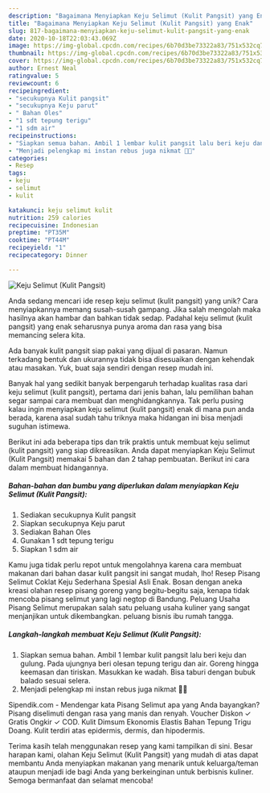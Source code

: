 ```yaml
---
description: "Bagaimana Menyiapkan Keju Selimut (Kulit Pangsit) yang Enak"
title: "Bagaimana Menyiapkan Keju Selimut (Kulit Pangsit) yang Enak"
slug: 817-bagaimana-menyiapkan-keju-selimut-kulit-pangsit-yang-enak
date: 2020-10-18T22:03:43.069Z
image: https://img-global.cpcdn.com/recipes/6b70d3be73322a83/751x532cq70/keju-selimut-kulit-pangsit-foto-resep-utama.jpg
thumbnail: https://img-global.cpcdn.com/recipes/6b70d3be73322a83/751x532cq70/keju-selimut-kulit-pangsit-foto-resep-utama.jpg
cover: https://img-global.cpcdn.com/recipes/6b70d3be73322a83/751x532cq70/keju-selimut-kulit-pangsit-foto-resep-utama.jpg
author: Ernest Neal
ratingvalue: 5
reviewcount: 6
recipeingredient:
- "secukupnya Kulit pangsit"
- "secukupnya Keju parut"
- " Bahan Oles"
- "1 sdt tepung terigu"
- "1 sdm air"
recipeinstructions:
- "Siapkan semua bahan. Ambil 1 lembar kulit pangsit lalu beri keju dan gulung. Pada ujungnya beri olesan tepung terigu dan air. Goreng hingga keemasan dan tiriskan. Masukkan ke wadah. Bisa taburi dengan bubuk balado sesuai selera."
- "Menjadi pelengkap mi instan rebus juga nikmat 🍜😋"
categories:
- Resep
tags:
- keju
- selimut
- kulit

katakunci: keju selimut kulit 
nutrition: 259 calories
recipecuisine: Indonesian
preptime: "PT35M"
cooktime: "PT44M"
recipeyield: "1"
recipecategory: Dinner

---
```



![Keju Selimut (Kulit Pangsit)](https://img-global.cpcdn.com/recipes/6b70d3be73322a83/751x532cq70/keju-selimut-kulit-pangsit-foto-resep-utama.jpg)

Anda sedang mencari ide resep keju selimut (kulit pangsit) yang unik? Cara menyiapkannya memang susah-susah gampang. Jika salah mengolah maka hasilnya akan hambar dan bahkan tidak sedap. Padahal keju selimut (kulit pangsit) yang enak seharusnya punya aroma dan rasa yang bisa memancing selera kita.

Ada banyak kulit pangsit siap pakai yang dijual di pasaran. Namun terkadang bentuk dan ukurannya tidak bisa disesuaikan dengan kehendak atau masakan. Yuk, buat saja sendiri dengan resep mudah ini.

Banyak hal yang sedikit banyak berpengaruh terhadap kualitas rasa dari keju selimut (kulit pangsit), pertama dari jenis bahan, lalu pemilihan bahan segar sampai cara membuat dan menghidangkannya. Tak perlu pusing kalau ingin menyiapkan keju selimut (kulit pangsit) enak di mana pun anda berada, karena asal sudah tahu triknya maka hidangan ini bisa menjadi suguhan istimewa.


Berikut ini ada beberapa tips dan trik praktis untuk membuat keju selimut (kulit pangsit) yang siap dikreasikan. Anda dapat menyiapkan Keju Selimut (Kulit Pangsit) memakai 5 bahan dan 2 tahap pembuatan. Berikut ini cara dalam membuat hidangannya.

<!--inarticleads1-->

##### Bahan-bahan dan bumbu yang diperlukan dalam menyiapkan Keju Selimut (Kulit Pangsit):

1. Sediakan secukupnya Kulit pangsit
1. Siapkan secukupnya Keju parut
1. Sediakan  Bahan Oles
1. Gunakan 1 sdt tepung terigu
1. Siapkan 1 sdm air


Kamu juga tidak perlu repot untuk mengolahnya karena cara membuat makanan dari bahan dasar kulit pangsit ini sangat mudah, lho! Resep Pisang Selimut Coklat Keju Sederhana Spesial Asli Enak. Bosan dengan aneka kreasi olahan resep pisang goreng yang begitu-begitu saja, kenapa tidak mencoba pisang selimut yang lagi negtop di Bandung. Peluang Usaha Pisang Selimut merupakan salah satu peluang usaha kuliner yang sangat menjanjikan untuk dikembangkan. peluang bisnis ibu rumah tangga. 

<!--inarticleads2-->

##### Langkah-langkah membuat Keju Selimut (Kulit Pangsit):

1. Siapkan semua bahan. Ambil 1 lembar kulit pangsit lalu beri keju dan gulung. Pada ujungnya beri olesan tepung terigu dan air. Goreng hingga keemasan dan tiriskan. Masukkan ke wadah. Bisa taburi dengan bubuk balado sesuai selera.
1. Menjadi pelengkap mi instan rebus juga nikmat 🍜😋


Sipendik.com - Mendengar kata Pisang Selimut apa yang Anda bayangkan? Pisang diselimuti dengan rasa yang manis dan renyah. Voucher Diskon ✓ Gratis Ongkir ✓ COD. Kulit Dimsum Ekonomis Elastis Bahan Tepung Trigu Doang. Kulit terdiri atas epidermis, dermis, dan hipodermis. 

Terima kasih telah menggunakan resep yang kami tampilkan di sini. Besar harapan kami, olahan Keju Selimut (Kulit Pangsit) yang mudah di atas dapat membantu Anda menyiapkan makanan yang menarik untuk keluarga/teman ataupun menjadi ide bagi Anda yang berkeinginan untuk berbisnis kuliner. Semoga bermanfaat dan selamat mencoba!
